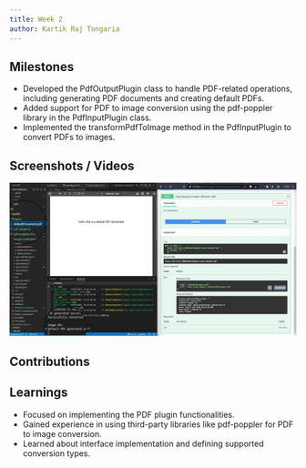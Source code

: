 ```yaml
---
title: Week 2
author: Kartik Raj Tongaria  
---
```


## Milestones
- Developed the PdfOutputPlugin class to handle PDF-related operations, including generating PDF documents and creating default PDFs.
- Added support for PDF to image conversion using the pdf-poppler library in the PdfInputPlugin class.
- Implemented the transformPdfToImage method in the PdfInputPlugin to convert PDFs to images.

## Screenshots / Videos 

![Generate Default PDF](./GenerateDefaultPDF.png)

## Contributions

## Learnings
- Focused on implementing the PDF plugin functionalities.
- Gained experience in using third-party libraries like pdf-poppler for PDF to image conversion.
- Learned about interface implementation and defining supported conversion types.
